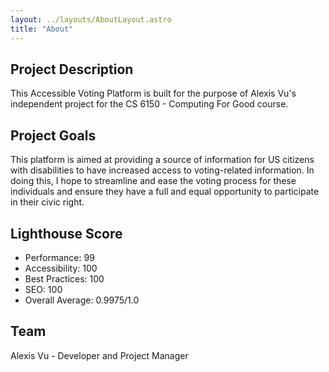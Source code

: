 ```yaml
---
layout: ../layouts/AboutLayout.astro
title: "About"
---
```


## Project Description
This Accessible Voting Platform is built for the purpose of Alexis Vu's independent project for the
CS 6150 - Computing For Good course.

## Project Goals
This platform is aimed at providing a source of information for US citizens with disabilities to have
increased access to voting-related information. In doing this, I hope to streamline and ease the voting
process for these individuals and ensure they have a full and equal opportunity to participate in their
civic right.

## Lighthouse Score
- Performance: 99
- Accessibility: 100
- Best Practices: 100
- SEO: 100
- Overall Average: 0.9975/1.0

## Team
Alexis Vu - Developer and Project Manager
